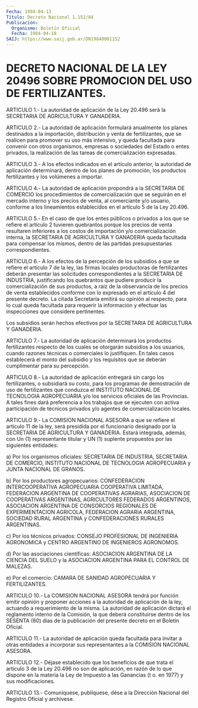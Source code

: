 ```yaml
---
Fecha: 1984-04-13
Título: Decreto Nacional 1.152/84
Publicación:
  Organismo: Boletín Oficial
  Fecha: 1984-04-18
SAIJ: https://www.saij.gob.ar/DN19840001152
---
```

# DECRETO NACIONAL DE LA LEY 20496 SOBRE PROMOCION DEL USO DE FERTILIZANTES.

<a id="1"></a>
ARTICULO  1.-  La  autoridad de aplicación de la Ley 20.496 será la SECRETARIA DE AGRICULTURA Y GANADERIA.

<a id="2"></a>
ARTICULO  2.-  La  autoridad de aplicación formulará anualmente los planes  destinados  a  la  importación,  distribución  y  venta  de fertilizantes, que se  realicen para promover su uso más intensivo, y queda facultada para convenir  con  otros  organismos, empresas o sociedades  del  Estado  o  entes privados, la realización  de  las tareas de comercialización expresadas.

<a id="3"></a>
ARTICULO  3.-  A  los efectos indicados en el artículo anterior, la autoridad  de aplicación  determinará,  dentro  de  los  planes  de promoción, los  productos fertilizantes y los volúmenes a importar.

<a id="4"></a>
ARTICULO  4.-  La autoridad de aplicación propondrá a la SECRETARIA DE COMERCIO los  procedimientos de comercialización que se seguirán en el mercado interno  y  los  precios de venta, al comerciante y/o usuario, conforme a los lineamientos  establecidos en el artículo 5 de la Ley 20.496.

<a id="5"></a>
ARTICULO  5.- En el caso de que los entes públicos o privados a los que  se refiere  el  artículo  2  tuvieren  quebrantos  porque  los precios  de venta resultaren inferiores a los costos de importación y/o  comercialización  interna,  la  SECRETARIA  DE  AGRICULTURA  Y GANADERIA  queda facultada para compensar los mismos, dentro de las partidas presupuestarias correspondientes.

<a id="6"></a>
ARTICULO  6.- A los efectos de la percepción de los subsidios a que se refiere  el artículo 7 de la ley, las firmas locales productoras de fertilizantes deberán presentar las solicitudes correspondientes  a  la  SECRETARIA  DE INDUSTRIA, justificando los quebrantos  que  pudiere  producir  la  comercialización    de  sus productos,  a  raíz  de  la  observancia  de  los  precios de venta establecidos  conforme  con  lo  expresado  en  el artículo  4  del presente  decreto.  La  citada  Secretaría  emitirá su  opinión  al respecto, para lo cual queda facultada para requerir la información y efectuar las inspecciones que considere  pertinentes.

Los  subsidios  serán  hechos  efectivos  por  la    SECRETARIA  DE AGRICULTURA Y GANADERIA.

<a id="7"></a>
ARTICULO  7.-  La autoridad de aplicación determinará los productos fertilizantes respecto  de  los cuales se otorgarán subsidios a los usuarios, cuando razones técnicas  o comerciales lo justifiquen. En tales casos establecerá el monto del  subsidio y los requisitos que se deberán cumplimentar para su percepción.

<a id="8"></a>
ARTICULO  8.-  La  autoridad  de aplicación entregará sin cargo los fertilizantes,  o  subsidiará  su  costo,  para  los  programas  de demostración  de uso de fertilizantes  que  conduzca  el  INSTITUTO NACIONAL DE TECNOLOGIA  AGROPECUARIA y/o los servicios oficiales de las Provincias. A tales fines  dará  preferencia a los trabajos que se  ejecuten  con  activa participación de  técnicos  privados  y/o agentes de comercialización locales.

<a id="9"></a>
ARTICULO  9.-  La  COMISION  NACIONAL  ASESORA  a que se refiere el artículo 11 de la ley, será presidida por el funcionario  designado por  la  SECRETARIA  DE  AGRICULTURA Y GANADERIA. Estará integrada, además,  con  Un  (1)  representante  titular  y  UN  (1)  suplente propuestos por las siguientes entidades:

a)  Por  los  organismos  oficiales:    SECRETARIA   DE  INDUSTRIA, SECRETARIA    DE    COMERCIO,   INSTITUTO  NACIONAL  DE  TECNOLOGIA AGROPECUARIA y JUNTA NACIONAL DE GRANOS.

b) Por los productores agropecuarios: CONFEDERACION INTERCOOPERATIVA  AGROPECUARIA  COOPERATIVA   LIMITADA,  FEDERACION ARGENTINA  DE  COOPERATIVAS  AGRARIAS, ASOCIACION  DE  COOPERATIVAS ARGENTINAS,    AGRICULTORES  FEDERADOS    ARGENTINOS,    ASOCIACION ARGENTINA DE CONSORCIOS  REGIONALES  DE  EXPERIMENTACION  AGRICOLA, FEDERACION    AGRARIA    ARGENTINA,   SOCIEDAD  RURAL  ARGENTINA  y CONFEDERACIONES RURALES ARGENTINAS.

c)  Por los técnicos privados: CONSEJO  PROFESIONAL  DE  INGENIERIA AGRONOMICA   y  CENTRO  ARGENTINO  DE  INGENIEROS  AGRONOMOS.

d) Por las asociaciones  científicas:  ASOCIACION  ARGENTINA  DE LA CIENCIA  DEL  SUELO  y  la  ASOCIACION ARGENTINA PARA EL CONTROL DE MALEZAS.

e) Por el comercio: CAMARA DE SANIDAD AGROPECUARIA Y FERTILIZANTES.

<a id="10"></a>
ARTICULO  10.-  La  COMISION  NACIONAL  ASESORA  tendrá por función emitir opinión y proponer acciones a la autoridad  de aplicación de la  ley,  actuando  a  requerimiento  de la misma. La autoridad  de aplicación dictará el reglamento interno  de  la  Comisión,  la que deberá   constituirse  dentro  de  los  SESENTA  (60)  días  de  la publicación del presente decreto en el Boletín Oficial.

<a id="11"></a>
ARTICULO  11.-  La  autoridad  de  aplicación  queda facultada para invitar  a  otras  entidades a incorporar sus representantes  a  la COMISION NACIONAL ASESORA.

<a id="12"></a>
ARTICULO  12.-  Déjase  establecido que los beneficios de que trata el artículo 3 de la Ley 20.496  no  son  de aplicación, en razón de lo que dispone en la materia la Ley de Impuesto  a las Ganancias (t o. en 1977) y sus modificaciones.

<a id="13"></a>
ARTICULO    13.-  Comuníquese,  publíquese,  dése  a  la  Dirección Nacional del Registro Oficial y archívese.